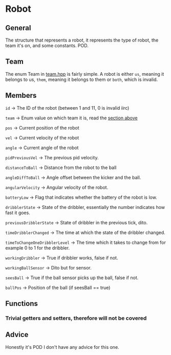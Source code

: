 # Robot #

## General ##
The structure that represents a robot, it represents the type of robot, the team it's on, and some constants. POD.

## Team ##
The enum Team in [team.hpp](https://github.com/RoboTeamTwente/roboteam_ai/blob/development/include/roboteam_ai/world_new/Team.hpp) is fairly simple. A robot is either `us`, meaning it belongs to us, `them`, meaning it belongs to them or `both`, which is invalid. 

## Members ##
`id` -> The ID of the robot (between 1 and 11, 0 is invalid iirc)

`team` -> Enum value on which team it is, read the [section above](#team)

`pos` -> Current position of the robot

`vel` -> Current velocity of the robot

`angle` -> Current angle of the robot

`pidPreviousVel` -> The previous pid velocity.

`distanceToBall` -> Distance from the robot to the ball

`angleDiffToBall` -> Angle offset between the kicker and the ball.

`angularVelocity` -> Angular velocity of the robot.

`batteryLow` -> Flag that indicates whether the battery of the robot is low.

`dribblerState` -> State of the dribbler, essentially the number indicates how fast it goes.

`previousDribblerState` -> State of dribbler in the previous tick, dito.

`timeDribblerChanged` -> The time at which the state of the dribbler changed.

`timeToChangeOneDribblerLevel` -> The time which it takes to change from for example 0 to 1 for the dribbler.

`workingDribbler` -> True if dribbler works, false if not.

`workingBallSensor` -> Dito but for sensor.

`seesBall` -> True if the ball sensor picks up the ball, false if not.

`ballPos` -> Position of the ball (if seesBall == true)


## Functions ## 

### Trivial getters and setters, therefore will **not** be covered ##

## Advice ##
Honestly it's POD I don't have any advice for this one.
